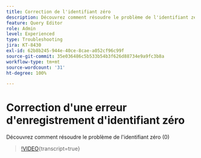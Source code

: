 ```yaml
---
title: Correction de l'identifiant zéro
description: Découvrez comment résoudre le problème de l'identifiant zéro à l'aide de la requête d'insertion
feature: Query Editor
role: Admin
level: Experienced
type: Troubleshooting
jira: KT-8430
exl-id: 62b8b245-944e-40ce-8cae-a052cf96c99f
source-git-commit: 35e036486c5b533b54b3f626d88734e9a9fc3b8a
workflow-type: tm+mt
source-wordcount: '31'
ht-degree: 100%

---
```


# Correction d&#39;une erreur d&#39;enregistrement d&#39;identifiant zéro

Découvrez comment résoudre le problème de l&#39;identifiant zéro (0)

>[!VIDEO](https://video.tv.adobe.com/v/3440140?quality=12&learn=on&captions=fre_fr){transcript=true}
